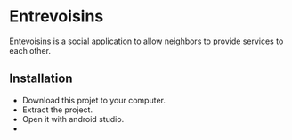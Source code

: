 # Entrevoisins

Entevoisins is a social application to allow neighbors to provide services to each other.

## Installation

- Download this projet to your computer.
- Extract the project.
- Open it with android studio.
- 
